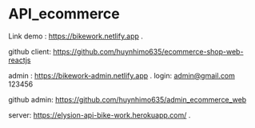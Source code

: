 # API_ecommerce
Link demo : https://bikework.netlify.app .




github client: https://github.com/huynhimo635/ecommerce-shop-web-reactjs


admin : https://bikework-admin.netlify.app .
login: admin@gmail.com 123456




github admin: https://github.com/huynhimo635/admin_ecommerce_web


server: https://elysion-api-bike-work.herokuapp.com/ .


